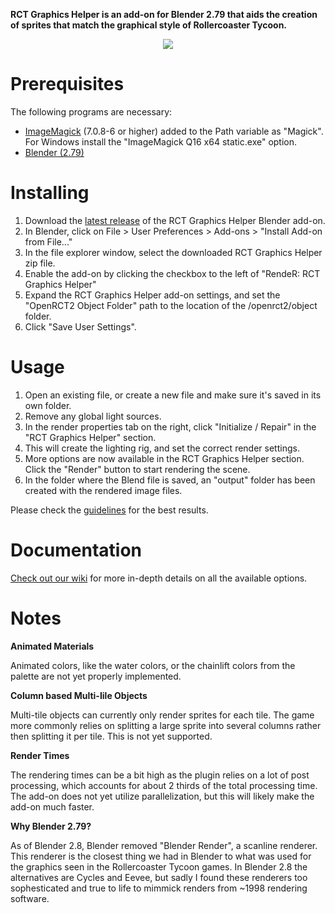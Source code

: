 **RCT Graphics Helper is an add-on for Blender 2.79 that aids the creation of sprites that match the graphical style of Rollercoaster Tycoon.**

<p align="center">
  <img src="https://user-images.githubusercontent.com/2348094/163599017-243ab3a5-5567-4cd2-91d5-565b0cc86e63.png">
</p>

# Prerequisites

The following programs are necessary:

- [ImageMagick](https://imagemagick.org/script/download.php) (7.0.8-6 or higher) added to the Path variable as "Magick". For Windows install the "ImageMagick Q16 x64 static.exe" option.
- [Blender (2.79)](https://download.blender.org/release/Blender2.79/)

# Installing

1. Download the [latest release](https://github.com/oli414/Blender-RCT-Graphics/releases) of the RCT Graphics Helper Blender add-on.
2. In Blender, click on File > User Preferences > Add-ons > "Install Add-on from File..."
3. In the file explorer window, select the downloaded RCT Graphics Helper zip file.
4. Enable the add-on by clicking the checkbox to the left of "RendeR: RCT Graphics Helper"
5. Expand the RCT Graphics Helper add-on settings, and set the "OpenRCT2 Object Folder" path to the location of the /openrct2/object folder.
6. Click "Save User Settings".

# Usage

1. Open an existing file, or create a new file and make sure it's saved in its own folder.
2. Remove any global light sources.
3. In the render properties tab on the right, click "Initialize / Repair" in the "RCT Graphics Helper" section.
4. This will create the lighting rig, and set the correct render settings.
5. More options are now available in the RCT Graphics Helper section. Click the "Render" button to start rendering the scene.
6. In the folder where the Blend file is saved, an "output" folder has been created with the rendered image files.

Please check the [guidelines](https://github.com/oli414/Blender-RCT-Graphics/wiki/Guidelines) for the best results.

# Documentation

[Check out our wiki](https://github.com/oli414/Blender-RCT-Graphics/wiki/Documentation) for more in-depth details on all the available options.

# Notes

**Animated Materials**

Animated colors, like the water colors, or the chainlift colors from the palette are not yet properly implemented.

**Column based Multi-Iile Objects**

Multi-tile objects can currently only render sprites for each tile. The game more commonly relies on splitting a large sprite into several columns rather then splitting it per tile. This is not yet supported.

**Render Times**

The rendering times can be a bit high as the plugin relies on a lot of post processing, which accounts for about 2 thirds of the total processing time.
The add-on does not yet utilize parallelization, but this will likely make the add-on much faster.

**Why Blender 2.79?**

As of Blender 2.8, Blender removed "Blender Render", a scanline renderer. This renderer is the closest thing we had in Blender to what was used for the graphics seen in the Rollercoaster Tycoon games.
In Blender 2.8 the alternatives are Cycles and Eevee, but sadly I found these renderers too sophesticated and true to life to mimmick renders from ~1998 rendering software.
